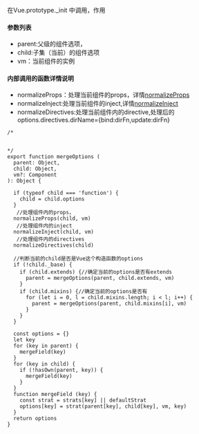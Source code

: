 
在Vue.prototype._init 中调用，作用



#### 参数列表
* parent:父级的组件选项，
* child:子集（当前）的组件选项 
* vm：当前组件的实例

#### 内部调用的函数详情说明
* normalizeProps：处理当前组件的props，详情<a href="./normalizeProps">normalizeProps</a>
* normalizeInject:处理当前组件的inject,详情<a href="./normalizeInject">normalizeInject</a>
* normalizeDirectives:处理当前组件内的directive,处理后的options.directives.dirName={bind:dirFn,update:dirFn}
```
/*


*/
export function mergeOptions (
  parent: Object,
  child: Object,
  vm?: Component
): Object {
    
  if (typeof child === 'function') {
    child = child.options
  }
   //处理组件内的props，
  normalizeProps(child, vm)
   //处理组件内的inject
  normalizeInject(child, vm)
   //处理组件内的directives
  normalizeDirectives(child)

  //判断当前的child是否是Vue这个构造函数的options
  if (!child._base) {
    if (child.extends) {//确定当前的options是否有extends
      parent = mergeOptions(parent, child.extends, vm)
    }
    if (child.mixins) {//确定当前的options是否有
      for (let i = 0, l = child.mixins.length; i < l; i++) {
        parent = mergeOptions(parent, child.mixins[i], vm)
      }
    }
  }

  const options = {}
  let key
  for (key in parent) {
    mergeField(key)
  }
  for (key in child) {
    if (!hasOwn(parent, key)) {
      mergeField(key)
    }
  }
  function mergeField (key) {
    const strat = strats[key] || defaultStrat
    options[key] = strat(parent[key], child[key], vm, key)
  }
  return options
}
```